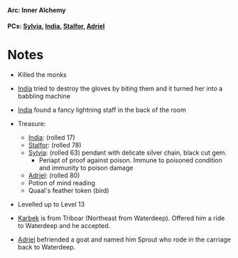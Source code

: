 #### Arc: Inner Alchemy
#### PCs: [Sylvia](PCs/Past/Sylvia.md), [India](PCs/Current/India.md), [Stalfor](PCs/Current/Stalfor.md), [Adriel](PCs/Current/Adriel.md)

# Notes
- Killed the monks
- [India](PCs/Current/India.md) tried to destroy the gloves by biting them and it turned her into a babbling machine
- [India](PCs/Current/India.md) found a fancy lightning staff in the back of the room
- Treasure:
	- [India](PCs/Current/India.md): (rolled 17)
	- [Stalfor](PCs/Current/Stalfor.md): (rolled 78)
	- [Sylvia](PCs/Past/Sylvia.md): (rolled 63) pendant with delicate silver chain, black cut gem.
		- Periapt of proof against poison. Immune to poisoned condition and immunity to poison damage
	- [Adriel](PCs/Current/Adriel.md): (rolled 80)
	- Potion of mind reading
	- Quaal's feather token (bird)

- Levelled up to Level 13
- [Karbek](NPCs/Deceased/Karbek.md) is from Triboar (Northeast from Waterdeep). Offered him a ride to Waterdeep and he accepted.
- [Adriel](PCs/Current/Adriel.md) befriended a goat and named him Sprout who rode in the carriage back to Waterdeep.